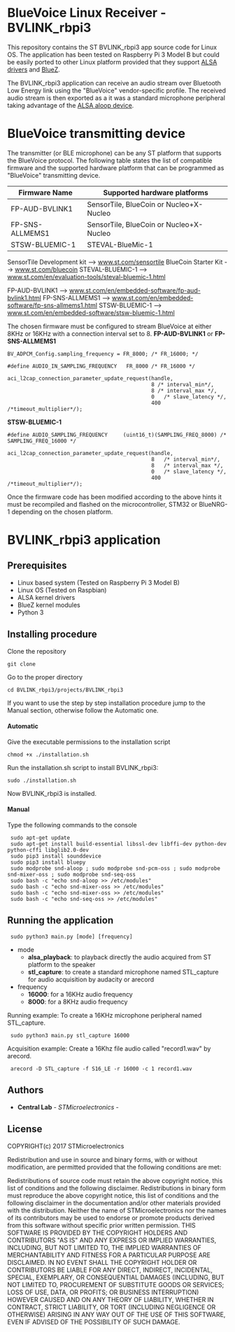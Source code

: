 # BlueVoice Linux Receiver - BVLINK_rbpi3

This repository contains the ST BVLINK_rbpi3 app source code for Linux OS. The application has been tested on Raspberry Pi 3 Model B but could be easily ported to other Linux platform provided that they support [ALSA drivers](https://www.alsa-project.org/main/index.php/Main_Page) and [BlueZ](www.bluez.org/).

The BVLINK_rbpi3 application can receive an audio stream over Bluetooth Low Energy link using the "BlueVoice" vendor-specific profile. The received audio stream is then exported as a it was a standard microphone peripheral taking advantage of the [ALSA aloop device](https://www.alsa-project.org/main/index.php/Matrix:Module-aloop).

# BlueVoice transmitting device
The transmitter (or BLE microphone) can be any ST platform that supports the BlueVoice protocol.
The following table states the list of compatible firmware and the supported hardware platform that can be programmed as "BlueVoice" transmitting device.

Firmware Name			|	Supported hardware platforms
----------------------- | -------------------------------------------------
FP-AUD-BVLINK1 			|	SensorTile, BlueCoin or Nucleo+X-Nucleo
FP-SNS-ALLMEMS1 		|	SensorTile, BlueCoin or Nucleo+X-Nucleo
STSW-BLUEMIC-1			|	STEVAL-BlueMic-1

SensorTile Development kit --> www.st.com/sensortile
BlueCoin Starter Kit  --> www.st.com/bluecoin
STEVAL-BLUEMIC-1    --> www.st.com/en/evaluation-tools/steval-bluemic-1.html

FP-AUD-BVLINK1 		-->	www.st.com/en/embedded-software/fp-aud-bvlink1.html
FP-SNS-ALLMEMS1 	--> www.st.com/en/embedded-software/fp-sns-allmems1.html
STSW-BLUEMIC-1		--> www.st.com/en/embedded-software/stsw-bluemic-1.html

The chosen firmware must be configured to stream BlueVoice at either 8KHz or 16KHz with a connection interval set to 8.
__FP-AUD-BVLINK1__ or __FP-SNS-ALLMEMS1__
```
BV_ADPCM_Config.sampling_frequency = FR_8000; /* FR_16000; */
```
```
#define AUDIO_IN_SAMPLING_FREQUENCY   FR_8000 /* FR_16000 */
```
```
aci_l2cap_connection_parameter_update_request(handle,
                                              8 /* interval_min*/,
                                              8 /* interval_max */,
                                              0   /* slave_latency */,
                                              400 /*timeout_multiplier*/);
```
__STSW-BLUEMIC-1__
```
#define AUDIO_SAMPLING_FREQUENCY     (uint16_t)(SAMPLING_FREQ_8000) /* SAMPLING_FREQ_16000 */ 
```
```
aci_l2cap_connection_parameter_update_request(handle,
                                              8   /* interval_min*/,
                                              8   /* interval_max */,
                                              0   /* slave_latency */,
                                              400 /*timeout_multiplier*/);
```
Once the firmware code has been modified according to the above hints it must be recompiled and flashed on the microcontroller, STM32 or BlueNRG-1 depending on the chosen platform.

# BVLINK_rbpi3 application
## Prerequisites

- Linux based system (Tested on Raspberry Pi 3 Model B)
- Linux OS (Tested on Raspbian)
- ALSA kernel drivers
- BlueZ kernel modules
- Python 3

## Installing procedure

Clone the repository
```
git clone 
```
Go to the proper directory
```
cd BVLINK_rbpi3/projects/BVLINK_rbpi3
```
If you want to use the step by step installation procedure jump to the Manual section, otherwise follow the Automatic one.

#### Automatic
Give the executable permissions to the installation script
```
chmod +x ./installation.sh 
```
Run the installation.sh script to install BVLINK_rbpi3:
```
sudo ./installation.sh 
```
 Now BVLINK_rbpi3 is installed. 
#### Manual 
Type the following commands to the console
```
 sudo apt-get update
 sudo apt-get install build-essential libssl-dev libffi-dev python-dev python-cffi libglib2.0-dev
 sudo pip3 install sounddevice
 sudo pip3 install bluepy
 sudo modprobe snd-aloop ; sudo modprobe snd-pcm-oss ; sudo modprobe snd-mixer-oss ; sudo modprobe snd-seq-oss
 sudo bash -c "echo snd-aloop >> /etc/modules"
 sudo bash -c "echo snd-mixer-oss >> /etc/modules"
 sudo bash -c "echo snd-mixer-oss >> /etc/modules"
 sudo bash -c "echo snd-seq-oss >> /etc/modules"
```

## Running the application
```
 sudo python3 main.py [mode] [frequency]
```
- mode
    - __alsa_playback__: to playback directly the audio acquired from ST platform to the speaker
    - __stl_capture__: to create a standard microphone named STL_capture for audio acquisition by audacity or arecord
- frequency
    - __16000__: for a 16KHz audio frequency
    - __8000__: for a 8KHz audio frequency

Running example:
To create a 16KHz microphone peripheral named STL_capture.
```
 sudo python3 main.py stl_capture 16000
```

Acquisition example:
Create a 16Khz file audio called "record1.wav" by arecord.
```
 arecord -D STL_capture -f S16_LE -r 16000 -c 1 record1.wav
```

## Authors

* **Central Lab** - *STMicroelectronics* - 

## License

COPYRIGHT(c) 2017 STMicroelectronics

Redistribution and use in source and binary forms, with or without modification, are permitted provided that the following conditions are met:

Redistributions of source code must retain the above copyright notice, this list of conditions and the following disclaimer.
Redistributions in binary form must reproduce the above copyright notice, this list of conditions and the following disclaimer in the documentation and/or other materials provided with the distribution.
Neither the name of STMicroelectronics nor the names of its contributors may be used to endorse or promote products derived from this software without specific prior written permission.
THIS SOFTWARE IS PROVIDED BY THE COPYRIGHT HOLDERS AND CONTRIBUTORS "AS IS" AND ANY EXPRESS OR IMPLIED WARRANTIES, INCLUDING, BUT NOT LIMITED TO, THE IMPLIED WARRANTIES OF MERCHANTABILITY AND FITNESS FOR A PARTICULAR PURPOSE ARE DISCLAIMED. IN NO EVENT SHALL THE COPYRIGHT HOLDER OR CONTRIBUTORS BE LIABLE FOR ANY DIRECT, INDIRECT, INCIDENTAL, SPECIAL, EXEMPLARY, OR CONSEQUENTIAL DAMAGES (INCLUDING, BUT NOT LIMITED TO, PROCUREMENT OF SUBSTITUTE GOODS OR SERVICES; LOSS OF USE, DATA, OR PROFITS; OR BUSINESS INTERRUPTION) HOWEVER CAUSED AND ON ANY THEORY OF LIABILITY, WHETHER IN CONTRACT, STRICT LIABILITY, OR TORT (INCLUDING NEGLIGENCE OR OTHERWISE) ARISING IN ANY WAY OUT OF THE USE OF THIS SOFTWARE, EVEN IF ADVISED OF THE POSSIBILITY OF SUCH DAMAGE.
